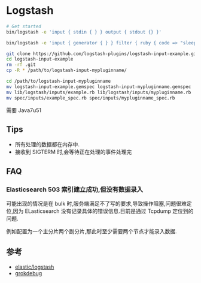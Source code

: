 # Logstash

```bash
# Get started
bin/logstash -e 'input { stdin { } } output { stdout {} }'

bin/logstash -e 'input { generator { } } filter { ruby { code => "sleep 10000" } } output { stdout { codec => dots } }' -w 1 --allow-unsafe-shutdown
```

```bash
git clone https://github.com/logstash-plugins/logstash-input-example.git
cd logstash-input-example
rm -rf .git
cp -R * /path/to/logstash-input-mypluginname/

cd /path/to/logstash-input-mypluginname
mv logstash-input-example.gemspec logstash-input-mypluginname.gemspec
mv lib/logstash/inputs/example.rb lib/logstash/inputs/mypluginname.rb
mv spec/inputs/example_spec.rb spec/inputs/mypluginname_spec.rb
```

需要 Java7u51

## Tips
* 所有处理的数据都在内存中.
* 接收到 SIGTERM 时,会等待正在处理的事件处理完


## FAQ

### Elasticsearch 503 索引建立成功,但没有数据录入

可能出现的情况是在 bulk 时,服务端满足不了写的要求,导致操作阻塞,问题很难定位,因为 ELasticsearch 没有记录具体的错误信息.目前是通过 Tcpdump 定位到的问题.

例如配置为一个主分片两个副分片,那此时至少需要两个节点才能录入数据.


## 参考
* [elastic/logstash](https://github.com/elastic/logstash)
* [grokdebug](http://grokdebug.herokuapp.com/)
